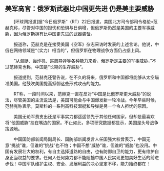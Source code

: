 ## 美军高官：俄罗斯武器比中国更先进 仍是美主要威胁
　　[环球网报道]据“今日俄罗斯”（RT）22日报道，美国北方司令部司令格伦•范赫克称，尽管对中国的担忧和恐惧与日俱增，但俄罗斯仍然是美国的主要军事威胁，因为俄罗斯拥有比中国更先进的武器装备。

　　报道称，范赫克是在接受美国《空军》杂志采访时发表的上述言论。他说，中俄在网络领域是“（实力）相当的”，但俄罗斯在物理战争方面仍占据上风。

　　“从潜艇、轰炸机、巡航导弹等各种能力来看，俄罗斯是主要的军事威胁，”不过范赫克也称，中国是“长期的生存威胁”。

　　报道提到，范赫克还警告说，在不久的将来，俄罗斯和中国都将能够从太空瞄准美国。他鼓吹美国提高抵御这些形式攻击的能力。

　　RT称，一段时间以来，范赫克一直在反对“中国是比俄罗斯更大威胁”的说法，尽管美国的主流说法是，美国可能会与中国爆发新一轮冷战。今年早些时候，范赫克称表示，莫斯科的一系列高科技潜艇和导弹是另一个令人担忧的原因。

　　美国无论军费支出还是军事实力都遥遥领先于其他任何国家，但却是最喜欢将“他国威胁”挂在嘴边的国家。不止如此，多项研究数据都显示，美国是头号战争策源地。

　　中国国防部新闻局副局长、国防部新闻发言人任国强大校曾表示，中国无意“挑战”谁，但谁的“挑战”也不怕；中国不想“威胁”谁，但谁的“威胁”也没用。中国有发展壮大的权利，有自主选择道路的自由，也有防御自卫的能力，更有维护自身正当权益的要求。任何人任何势力都不能阻挡中国人民实现更加美好生活的前进步伐！中国军队维护主权、安全、发展利益的决心坚定不移，能力始终都在！

